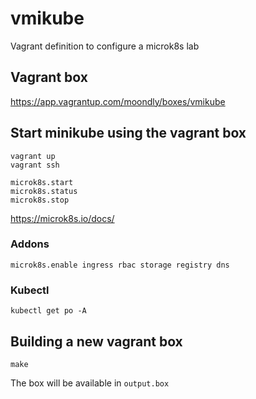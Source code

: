# vmikube
Vagrant definition to configure a microk8s lab

## Vagrant box
https://app.vagrantup.com/moondly/boxes/vmikube

## Start minikube using the vagrant box
```
vagrant up
vagrant ssh

microk8s.start
microk8s.status
microk8s.stop
```
https://microk8s.io/docs/

### Addons
```
microk8s.enable ingress rbac storage registry dns
```

### Kubectl
```
kubectl get po -A
```

## Building a new vagrant box
```
make
```
The box will be available in `output.box`